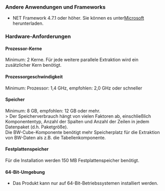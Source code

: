 ### Andere Anwendungen und Frameworks	
- NET Framework 4.7.1 oder höher. Sie können es unter[Microsoft](https://www.microsoft.com/en-us/download/details.aspx?id=56116) herunterladen.

### Hardware-Anforderungen

#### Prozessor-Kerne
Minimum: 2 Kerne. 
Für jede weitere parallele Extraktion wird ein zusätzlicher Kern benötigt. 

#### Prozessorgeschwindigkeit   
Minimum: Prozessor: 1,4 GHz, empfohlen: 2,0 GHz oder schneller

#### Speicher
Minimum: 8 GB, empfohlen: 12 GB oder mehr.<br>>
Der Speicherverbrauch hängt von vielen Faktoren ab, einschließlich Komponententyp, Anzahl der Spalten und Anzahl der Zeilen in jedem Datenpaket (d.h. Paketgröße). <br> 
Die BW-Cube-Komponente benötigt mehr Speicherplatz für die Extraktion von BW-Daten als z.B. die Tabellenkomponente. 

#### Festplattenspeicher
Für die Installation werden 150 MB Festplattenspeicher benötigt.

#### 64-Bit-Umgebung	
- Das Produkt kann nur auf 64-Bit-Betriebssystemen installiert werden.





